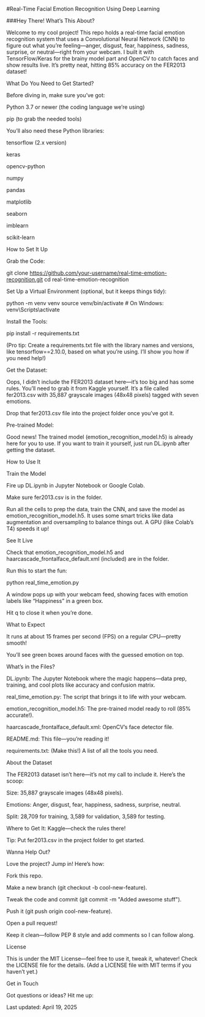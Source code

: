 #Real-Time Facial Emotion Recognition Using Deep Learning

###Hey There! What’s This About?


Welcome to my cool project! This repo holds a real-time facial emotion recognition system that uses a Convolutional Neural Network (CNN) to figure out what you’re feeling—anger, disgust, fear, happiness, sadness, surprise, or neutral—right from your webcam. I built it with TensorFlow/Keras for the brainy model part and OpenCV to catch faces and show results live. It’s pretty neat, hitting 85% accuracy on the FER2013 dataset!

What Do You Need to Get Started?

Before diving in, make sure you’ve got:





Python 3.7 or newer (the coding language we’re using)



pip (to grab the needed tools)

You’ll also need these Python libraries:





tensorflow (2.x version)



keras



opencv-python



numpy



pandas



matplotlib



seaborn



imblearn



scikit-learn

How to Set It Up





Grab the Code:

git clone https://github.com/your-username/real-time-emotion-recognition.git
cd real-time-emotion-recognition



Set Up a Virtual Environment (optional, but it keeps things tidy):

python -m venv venv
source venv/bin/activate  # On Windows: venv\Scripts\activate



Install the Tools:

pip install -r requirements.txt

(Pro tip: Create a requirements.txt file with the library names and versions, like tensorflow==2.10.0, based on what you’re using. I’ll show you how if you need help!)



Get the Dataset:





Oops, I didn’t include the FER2013 dataset here—it’s too big and has some rules. You’ll need to grab it from Kaggle yourself. It’s a file called fer2013.csv with 35,887 grayscale images (48x48 pixels) tagged with seven emotions.



Drop that fer2013.csv file into the project folder once you’ve got it.



Pre-trained Model:





Good news! The trained model (emotion_recognition_model.h5) is already here for you to use. If you want to train it yourself, just run DL.ipynb after getting the dataset.

How to Use It

Train the Model





Fire up DL.ipynb in Jupyter Notebook or Google Colab.



Make sure fer2013.csv is in the folder.



Run all the cells to prep the data, train the CNN, and save the model as emotion_recognition_model.h5. It uses some smart tricks like data augmentation and oversampling to balance things out. A GPU (like Colab’s T4) speeds it up!

See It Live





Check that emotion_recognition_model.h5 and haarcascade_frontalface_default.xml (included) are in the folder.



Run this to start the fun:

python real_time_emotion.py



A window pops up with your webcam feed, showing faces with emotion labels like “Happiness” in a green box.



Hit q to close it when you’re done.

What to Expect





It runs at about 15 frames per second (FPS) on a regular CPU—pretty smooth!



You’ll see green boxes around faces with the guessed emotion on top.

What’s in the Files?





DL.ipynb: The Jupyter Notebook where the magic happens—data prep, training, and cool plots like accuracy and confusion matrix.



real_time_emotion.py: The script that brings it to life with your webcam.



emotion_recognition_model.h5: The pre-trained model ready to roll (85% accurate!).



haarcascade_frontalface_default.xml: OpenCV’s face detector file.



README.md: This file—you’re reading it!



requirements.txt: (Make this!) A list of all the tools you need.

About the Dataset

The FER2013 dataset isn’t here—it’s not my call to include it. Here’s the scoop:





Size: 35,887 grayscale images (48x48 pixels).



Emotions: Anger, disgust, fear, happiness, sadness, surprise, neutral.



Split: 28,709 for training, 3,589 for validation, 3,589 for testing.



Where to Get It: Kaggle—check the rules there!



Tip: Put fer2013.csv in the project folder to get started.

Wanna Help Out?

Love the project? Jump in! Here’s how:





Fork this repo.



Make a new branch (git checkout -b cool-new-feature).



Tweak the code and commit (git commit -m "Added awesome stuff").



Push it (git push origin cool-new-feature).



Open a pull request!

Keep it clean—follow PEP 8 style and add comments so I can follow along.

License

This is under the MIT License—feel free to use it, tweak it, whatever! Check the LICENSE file for the details. (Add a LICENSE file with MIT terms if you haven’t yet.)

Get in Touch

Got questions or ideas? Hit me up:





Last updated: April 19, 2025
